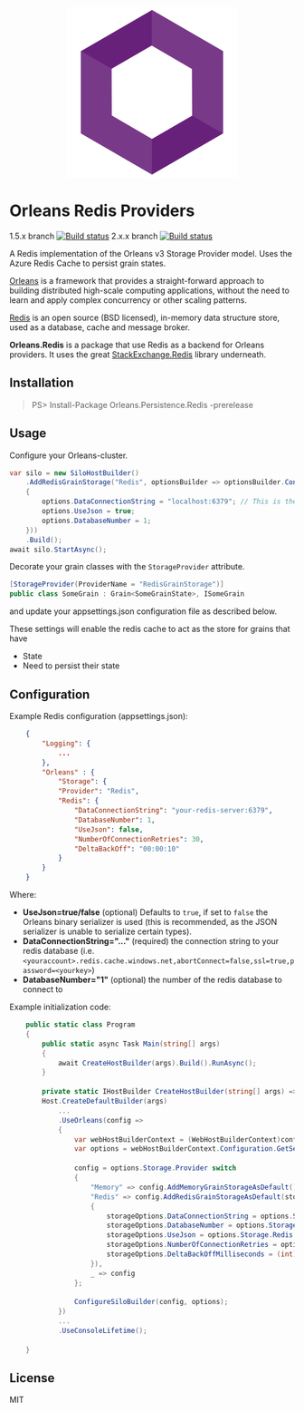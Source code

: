 <p align="center">
  <img src="https://github.com/dotnet/orleans/blob/gh-pages/assets/logo.png" alt="Orleans.Redis" width="300px"> 
  <h1>Orleans Redis Providers</h1>
</p>

1.5.x branch 
[![Build status](https://ci.appveyor.com/api/projects/status/6xxnvi7rh131c9f1?svg=true)](https://ci.appveyor.com/project/OrleansContrib/orleans-storageprovider-redis)
2.x.x branch
[![Build status](https://ci.appveyor.com/api/projects/status/6xxnvi7rh131c9f1/branch/dev?svg=true)](https://ci.appveyor.com/project/OrleansContrib/orleans-storageprovider-redis/branch/dev)

A Redis implementation of the Orleans v3 Storage Provider model. Uses the Azure Redis Cache to persist grain states.

[Orleans](https://github.com/dotnet/orleans) is a framework that provides a straight-forward approach to building distributed high-scale computing applications, without the need to learn and apply complex concurrency or other scaling patterns. 

[Redis](https://redis.io/) is an open source (BSD licensed), in-memory data structure store, used as a database, cache and message broker.

**Orleans.Redis** is a package that use Redis as a backend for Orleans providers. It uses the great [StackExchange.Redis](https://stackexchange.github.io/StackExchange.Redis/) library underneath.


## Installation

> PS> Install-Package Orleans.Persistence.Redis -prerelease

## Usage

Configure your Orleans-cluster.

```cs
var silo = new SiloHostBuilder()
    .AddRedisGrainStorage("Redis", optionsBuilder => optionsBuilder.Configure(options =>
    {
        options.DataConnectionString = "localhost:6379"; // This is the deafult
        options.UseJson = true;
        options.DatabaseNumber = 1;
    }))
    .Build();
await silo.StartAsync();
```

Decorate your grain classes with the `StorageProvider` attribute.

 ```cs
[StorageProvider(ProviderName = "RedisGrainStorage")]
public class SomeGrain : Grain<SomeGrainState>, ISomeGrain
 ```

and update your appsettings.json configuration file as described below.

These settings will enable the redis cache to act as the store for grains that have 

* State
* Need to persist their state

## Configuration

Example Redis configuration (appsettings.json):
```json
    {
        "Logging": {
            ...
        },
        "Orleans" : {
            "Storage": {
            "Provider": "Redis",
            "Redis": {
                "DataConnectionString": "your-redis-server:6379",
                "DatabaseNumber": 1,
                "UseJson": false,
                "NumberOfConnectionRetries": 30,
                "DeltaBackOff": "00:00:10"
            }
        }
    }
```

Where:

* __UseJson=true/false__ (optional) Defaults to `true`, if set to `false` the Orleans binary serializer is used (this is recommended, as the JSON serializer is unable to serialize certain types).
* __DataConnectionString="..."__ (required) the connection string to your redis database (i.e. `<youraccount>.redis.cache.windows.net,abortConnect=false,ssl=true,password=<yourkey>`)
* __DatabaseNumber="1"__ (optional) the number of the redis database to connect to

Example initialization code:

```cs
    public static class Program
    {
        public static async Task Main(string[] args)
        {
            await CreateHostBuilder(args).Build().RunAsync();
        }

        private static IHostBuilder CreateHostBuilder(string[] args) =>
        Host.CreateDefaultBuilder(args)
            ...
            .UseOrleans(config =>
            {
                var webHostBuilderContext = (WebHostBuilderContext)config.Properties.Values.First(v => v.GetType() == typeof(WebHostBuilderContext));
                var options = webHostBuilderContext.Configuration.GetSection("Orleans").Get<OrleansOptions>();

                config = options.Storage.Provider switch
                {
                    "Memory" => config.AddMemoryGrainStorageAsDefault(),
                    "Redis" => config.AddRedisGrainStorageAsDefault(storageOptions =>
                    {
                        storageOptions.DataConnectionString = options.Storage.Redis.DataConnectionString;
                        storageOptions.DatabaseNumber = options.Storage.Redis.DatabaseNumber;
                        storageOptions.UseJson = options.Storage.Redis.UseJson;
                        storageOptions.NumberOfConnectionRetries = options.Storage.Redis.NumberOfConnectionRetries;
                        storageOptions.DeltaBackOffMilliseconds = (int)options.Storage.Redis.DeltaBackOff.TotalMilliseconds;
                    }),
                    _ => config
                };

                ConfigureSiloBuilder(config, options);
            })
            ...
            .UseConsoleLifetime();

    }
```

## License

MIT
